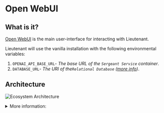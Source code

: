 # Open WebUI
## What is it?
[Open WebUI](https://openwebui.com/) is the main user-interface for interacting with Lieutenant.

Lieutenant will use the vanilla installation with the following environmental variables:
1. `OPENAI_API_BASE_URL`- _The base URL of the `Sergeant Service` container_.
2. `DATABASE_URL`- _The URI of the`Relational Database` ([more info](https://docs.peewee-orm.com/en/latest/peewee/playhouse.html#db-url))_.

## Architecture
![Ecosystem Architecture](/img/diagrams/OpenWebUIArchitecture.svg)

<details>
<summary>More information:</summary>
1. [Open WebUI documentation](https://docs.openwebui.com/)
2. [Sergeant Service](/docs/Sergeant Service/home) 
</details>


